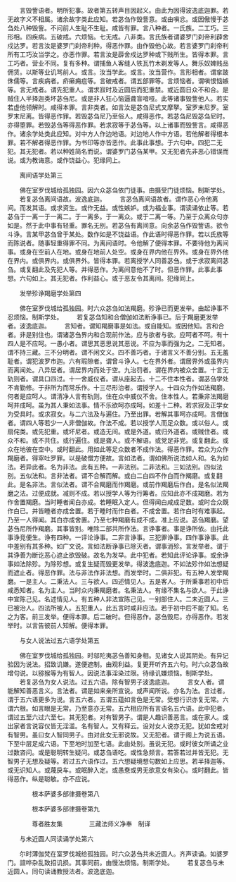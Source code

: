 <!-- { "loadSidebar": true } -->
　　言毁訾语者。明所犯事。故者第五转声目因起义。由此为因得波逸底迦罪。若无故字义不相属。诸余故字类此应知。若苾刍作毁訾意。或由嗔忿。或因傲慢于苾刍处八种毁訾。不问前人生耻不生耻。咸皆有罪。言八种者。一氏族。二工巧。三形相。四疾病。五破戒。六烦恼。七无戒。八非类。言氏族者谓婆罗门刹帝利薜舍戍达罗。若言汝是婆罗门刹帝利种。得恶作罪。由作毁他心故。若言婆罗门刹帝利所有工巧汝当学之。亦恶作罪。若言汝是薜舍戍达罗种或下贱所生。皆得本罪。言工巧者。营业不同。复有多种。谓捕鱼人客缝人铁瓦竹木剃发等人。舞乐奴婢贱品佣赁。以斯等业讥骂前人。或言。汝当学此。或言。汝当营作。言形相者。谓挛跛侏儒等。言疾病者。疥癞痈疽等。言破戒者。谓五部罪等。言烦恼者。谓嗔恨恼嫉等。言无戒者。谓先犯重人。谓求寂时及近圆后而犯重禁。或近圆日众不和合。是贼住人半择迦类坏苾刍尼。或是非人狂心恼逼聋盲喑哑。此等诸事毁訾他人。若实若虚他领解时。咸得本罪。言非类者。如言汝是苾刍尼式叉摩拏。室罗末尼罗。室罗末尼离。皆得恶作罪。若毁苾刍尼乃至俗人。咸得恶作。若苾刍尼毁苾刍尼时。亦得堕罪。若毁苾刍等得恶作罪。若求寂等于苾刍等。以上诸事而毁訾言。咸得恶作。诸余学处类此应知。对中方人作边地语。对边地人作中方语。若他解者得根本罪。若不解者得恶作罪。为书印等亦皆恶作。此事此事想。于六句中。四犯二无犯。其无犯者。若以种姓简名而说。谓婆罗门苾刍某甲。又无犯者先非恶心错误而说。或为教诲意。或作饶益心。犯缘同上。

　　离间语学处第三

　　佛在室罗伐城给孤独园。因六众苾刍依门徒事。由摄受门徒烦恼。制斯学处。
　　若复苾刍离间语故。波逸底迦。
　　言苾刍离间语故者。谓作恶心令他离间。而发其语。或求资生。或作无益。或性嫉妒。或为福业事。谓读诵依止等。若苾刍于一离一于一离二。于一离多。于一离众。或于二离一等。乃至于众离众句亦如是。然于此中事有轻重。罪名无别。若苾刍有离间意。向余苾刍作毁訾语。欲令斗诤。言某甲苾刍曾于某处。数作如是不饶益语。作此语时得恶作罪。若以氏族等而陈说者。随事轻重得罪不同。为离间语时。令他解了便得本罪。不要待他为离间事。或身在空前人在地。或身在地前人处空。或身在界内他在界外。或身在界外他在界内。或俱界内。或俱界外。皆得本罪。若离授学人同善苾刍。或于求寂离间苾刍。或复翻此及先犯人等。并得恶作。为离间意他不了时。但恶作罪。此事此事想。六句如上。其无犯者。作利益心。或于恶友令其离间。犯缘同上。

　　发举殄诤羯磨学处第四

　　佛在室罗伐城给孤独园。时六众苾刍如法羯磨。殄诤已而更发举。由起诤事不忍烦恼。制斯学处。
　　若复苾刍知和合僧伽如法断诤事已。后于羯磨更发举者。波逸底迦。
　　言知者。谓知羯磨事是如法。或自能知。或因他知。言和合者。非是别住也。谓诸苾刍界内和合现前作法。应与欲者与欲。应呵者不呵。有十四人是不应呵。一愚小者。谓思其恶思说其恶说。不应为事而强为之。二无知者。谓不持三藏。三不分明者。谓不闲文义。四不善巧者。于诸言义不善分别。五无羞耻者。谓犯波罗市迦。六有瑕隙者。谓曾斗诤人。七在界外者。谓居界外或虽界内而离闻处。八异居者。谓居界内而处于空。九治罚者。谓在界内被众舍置。十言无轨则者。谓具口四过。十一舍威仪者。谓从座起去。十二不住本性者。谓苾刍学处不肯勤修。于非所为而常乐作。十三尽形治者。谓授学人。十四众为作如法羯磨。何者是应呵人。谓清净人言有轨则。住在众中威仪不舍。住本性人。若秉非法羯磨呵并成呵。虽为其人秉如法事。情不乐欲呵亦成呵。如差十二种。若求寂及正学女为受具时。或求寂女。与二六法及与遍住。乃至出罪。若解其事呵亦成呵。言僧伽者。谓四人等若少一人非僧伽故。作法不成。若以授学人而足众数。或以俗人。或扇侘类。或先犯重。或坏尼者。或造无间。或是外道。或归外道者。或贼住者。或众不和。或不共住。或行遍住。或是聋人。或不解语。或党足非党。或复翻此。或众在地彼在空中。或时翻此。用如此等足众数者不成作法。得恶作罪。若众为众作羯磨者。得窣吐罗罪。以是破僧方便故。言如法者。谓如佛所说法如人和。名为如法。若异此者。名为非法。此有五种。一非法别。二非法和。三如法别。四似法别。五似法和。言非法者。谓不合解而解。或白二白四不作白而作羯磨。或复翻此。是名非法。言似法者。谓不合羯磨而作羯磨。或前作羯磨后作白。是名似法羯磨之法。过便成就。减则不成。若以授学人等为行筹者。应知此亦不成羯磨。若为作舍置羯磨。当时睡者闻白亦成。若睡眠入定人。但得闻白咸成足数。或时合众既作白已。并皆睡者亦成舍置。若于睡时而作白者。不成舍置。若作白时有难事起。乃至一人得闻。其白亦成舍置。乃至七种羯磨有成不成。准上应说。苾刍羯磨。望苾刍尼所作羯磨。其事皆别。唯除二部共所作法。言诤事者。事是诤所依。由托此事诤竞便生。诤有四种。一评论诤事。二非言诤事。三犯罪诤事。四作事诤事。此中差别有其多种。如广文说。言如法断诤事已除灭者。谓事消殄。言发举者。谓于其诤善为断讫恶心遮止欲毁破。故名为发举。此中犯者。若知此评论诤事。或余诤事如法除殄。为除殄想。或复生疑而毁更发举。得波逸底迦。不如法殄作如法想疑而遮止者。得恶作罪。法与非法作非法想。而发举时。二俱非犯。有五种人发举羯磨。一是主人。二秉法人。三与欲人。四述情见人。五是客人。于所秉事若初中后咸悉知者。名为主人。当时众内秉羯磨者。名秉法人。有缘不集名与欲人。于此诤中宣陈己见。名述情见人。有五种人非法宣陈己见。一别部住人。二未近圆人。三已被治人。四法所被人。五犯重人。此五言时咸非应法。若于初中后不能了知。名之为客。前三发举。便得本罪。后二破时。但得恶作。苾刍毁尼。亦得恶作。若发举时。以言告彼前人知解。便得本罪。

　　与女人说法过五六语学处第五

　　佛在室罗伐城给孤独园。时邬陀夷苾刍善知身相。见诸女人说其阴处。有异记验因为说法。招致讥嫌。遂便遮制。由观利益。复更开听齐五六句。时六众苾刍故增句说。以猕猴等为有智人。因说法事淫染过限。待缘讥嫌烦恼。制斯学处。
　　若复苾刍为女人说法。过五六语。除有智男子波逸底迦。
　　言女人者。谓能解知善恶言义。言法者。谓是如来亲所宣说。或声闻所说。亦名为法。言过者。谓于五六语更多为说。言五六者。五谓五蕴如言色是无常。受想行识亦复无常。六谓六根。如言眼是无常。乃至意亦无常。五六相应所有言语名五六语。此中犯者。谓过五至六过六至七。其无犯者。对有智男子。谓是人趣识善恶言。或在家人。或出家者言说容仪皆无淫滥。名有智人。又有释云。设对女人说亦无犯。犹如舍戒对有智男。虽曰女人智同男子。由对此女无邪说故。又无犯者。谓于阁上为说五语。下至中层足成六语。下至地时加至七语。此由处别。虽说无犯。或时彼女所诵之业过数咨问。或是聪明转生疑问。或苾刍语吃。或性急频言。若答若过并皆无犯。无智男子无想及疑等。若过五六语作过。五六想疑境想句数如上应思。若半择迦等。或无识知人。或蔑戾车。或眠醉入定。或愚憃或男无欲意女有染心。或时翻此。皆得恶作。纵是聪敏。亦不应说。

　　　　根本萨婆多部律摄卷第八



　　　　根本萨婆多部律摄卷第九

　　　　尊者胜友集
　　　　三藏法师义净奉　制译

　　与未近圆人同读诵学处第六

　　尔时薄伽梵在室罗伐城给孤独园。时六众苾刍共未近圆人。齐声读诵。如婆罗门。諠哗杂乱致招讥损。其事同前。由慢法烦恼。制斯学处。
　　若复苾刍与未近圆人。同句读诵教授法者。波逸底迦。
